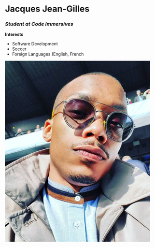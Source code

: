 # Jacques Jean-Gilles

### _Student at Code Immersives_

**Interests**

- Software Development
- Soccer
- Foreign Languages (English, French

<img src="Jacques.PNG"/>
